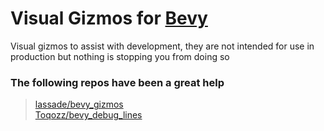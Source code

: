 # Visual Gizmos for [Bevy](https://github.com/bevyengine/bevy)

Visual gizmos to assist with development, they are not intended for use in production but nothing is stopping you from doing so

### The following repos have been a great help
> [lassade/bevy_gizmos](https://github.com/lassade/bevy_gizmos) <br>
> [Toqozz/bevy_debug_lines](https://github.com/Toqozz/bevy_debug_lines)
